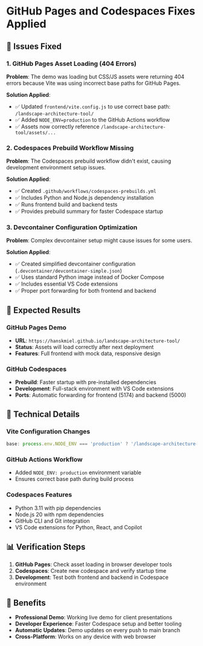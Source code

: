 # GitHub Pages and Codespaces Fixes Applied

## 🎯 Issues Fixed

### 1. GitHub Pages Asset Loading (404 Errors)

**Problem**: The demo was loading but CSS/JS assets were returning 404 errors because Vite was using incorrect base paths for GitHub Pages.

**Solution Applied**:
- ✅ Updated `frontend/vite.config.js` to use correct base path: `/landscape-architecture-tool/`
- ✅ Added `NODE_ENV=production` to the GitHub Actions workflow
- ✅ Assets now correctly reference `/landscape-architecture-tool/assets/...`

### 2. Codespaces Prebuild Workflow Missing

**Problem**: The Codespaces prebuild workflow didn't exist, causing development environment setup issues.

**Solution Applied**:
- ✅ Created `.github/workflows/codespaces-prebuilds.yml`
- ✅ Includes Python and Node.js dependency installation
- ✅ Runs frontend build and backend tests
- ✅ Provides prebuild summary for faster Codespace startup

### 3. Devcontainer Configuration Optimization

**Problem**: Complex devcontainer setup might cause issues for some users.

**Solution Applied**:
- ✅ Created simplified devcontainer configuration (`.devcontainer/devcontainer-simple.json`)
- ✅ Uses standard Python image instead of Docker Compose
- ✅ Includes essential VS Code extensions
- ✅ Proper port forwarding for both frontend and backend

## 🚀 Expected Results

### GitHub Pages Demo
- **URL**: `https://hanskmiel.github.io/landscape-architecture-tool/`
- **Status**: Assets will load correctly after next deployment
- **Features**: Full frontend with mock data, responsive design

### GitHub Codespaces
- **Prebuild**: Faster startup with pre-installed dependencies
- **Development**: Full-stack environment with VS Code extensions
- **Ports**: Automatic forwarding for frontend (5174) and backend (5000)

## 🔧 Technical Details

### Vite Configuration Changes
```javascript
base: process.env.NODE_ENV === 'production' ? '/landscape-architecture-tool/' : '/',
```

### GitHub Actions Workflow
- Added `NODE_ENV: production` environment variable
- Ensures correct base path during build process

### Codespaces Features
- Python 3.11 with pip dependencies
- Node.js 20 with npm dependencies
- GitHub CLI and Git integration
- VS Code extensions for Python, React, and Copilot

## 📊 Verification Steps

1. **GitHub Pages**: Check asset loading in browser developer tools
2. **Codespaces**: Create new codespace and verify startup time
3. **Development**: Test both frontend and backend in Codespace environment

## 🎉 Benefits

- **Professional Demo**: Working live demo for client presentations
- **Developer Experience**: Faster Codespace setup and better tooling
- **Automatic Updates**: Demo updates on every push to main branch
- **Cross-Platform**: Works on any device with web browser
